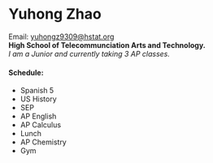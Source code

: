 # Yuhong Zhao
Email: yuhongz9309@hstat.org  
**High School of Telecommunciation Arts and Technology.**   
*I am a Junior and currently taking 3 AP classes.*  
#### Schedule:
* Spanish 5
* US History
* SEP
* AP English
* AP Calculus
* Lunch
* AP Chemistry
* Gym